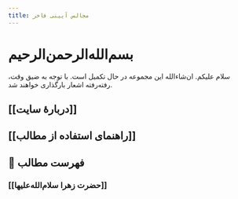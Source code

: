```yaml
---
title: مجالس آیینی فاخر
---
```


# بسم‌الله‌الرحمن‌الرحیم
سلام علیکم. ان‌شاءالله این مجموعه در حال تکمیل است.
با توجه به ضیق وقت، رفته‌رفته اشعار بارگذاری خواهند شد.
## [[دربارۀ سایت]]
## [[راهنمای استفاده از مطالب]]
## 📝 فهرست مطالب
### [[حضرت زهرا سلام‌الله‌علیها]]



